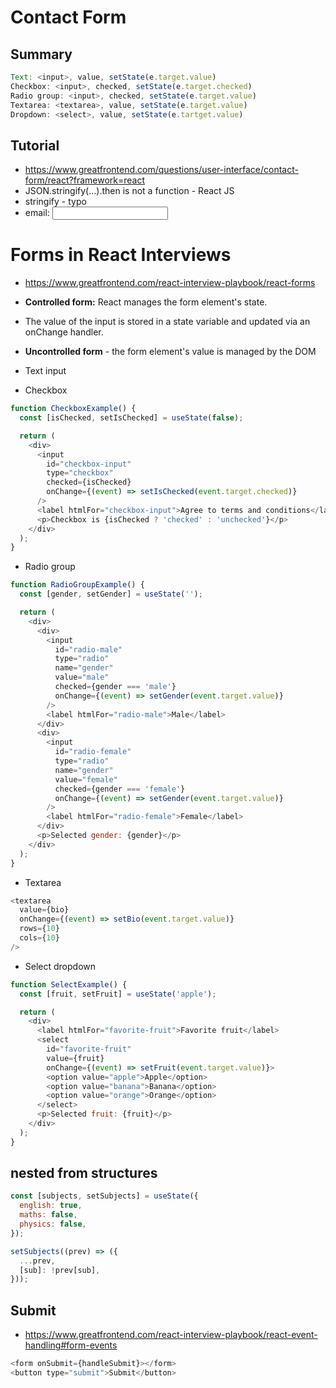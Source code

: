 # Contact Form

## Summary

```js
Text: <input>, value, setState(e.target.value)
Checkbox: <input>, checked, setState(e.target.checked)
Radio group: <input>, checked, setState(e.target.value)
Textarea: <textarea>, value, setState(e.target.value)
Dropdown: <select>, value, setState(e.tartget.value)
```

## Tutorial

- https://www.greatfrontend.com/questions/user-interface/contact-form/react?framework=react
- JSON.stringify(...).then is not a function - React JS
- stringify - typo
- <label>email: <input name="email"></label>

# Forms in React Interviews

- https://www.greatfrontend.com/react-interview-playbook/react-forms
- **Controlled form:** React manages the form element's state.
- The value of the input is stored in a state variable and updated via an onChange handler.
- **Uncontrolled form** - the form element's value is managed by the DOM

- Text input
- Checkbox

```js
function CheckboxExample() {
  const [isChecked, setIsChecked] = useState(false);

  return (
    <div>
      <input
        id="checkbox-input"
        type="checkbox"
        checked={isChecked}
        onChange={(event) => setIsChecked(event.target.checked)}
      />
      <label htmlFor="checkbox-input">Agree to terms and conditions</label>
      <p>Checkbox is {isChecked ? 'checked' : 'unchecked'}</p>
    </div>
  );
}
```

- Radio group

```js
function RadioGroupExample() {
  const [gender, setGender] = useState('');

  return (
    <div>
      <div>
        <input
          id="radio-male"
          type="radio"
          name="gender"
          value="male"
          checked={gender === 'male'}
          onChange={(event) => setGender(event.target.value)}
        />
        <label htmlFor="radio-male">Male</label>
      </div>
      <div>
        <input
          id="radio-female"
          type="radio"
          name="gender"
          value="female"
          checked={gender === 'female'}
          onChange={(event) => setGender(event.target.value)}
        />
        <label htmlFor="radio-female">Female</label>
      </div>
      <p>Selected gender: {gender}</p>
    </div>
  );
}
```

- Textarea

```js
<textarea
  value={bio}
  onChange={(event) => setBio(event.target.value)}
  rows={10}
  cols={10}
/>
```

- Select dropdown

```js
function SelectExample() {
  const [fruit, setFruit] = useState('apple');

  return (
    <div>
      <label htmlFor="favorite-fruit">Favorite fruit</label>
      <select
        id="favorite-fruit"
        value={fruit}
        onChange={(event) => setFruit(event.target.value)}>
        <option value="apple">Apple</option>
        <option value="banana">Banana</option>
        <option value="orange">Orange</option>
      </select>
      <p>Selected fruit: {fruit}</p>
    </div>
  );
}
```

## nested from structures

```js
const [subjects, setSubjects] = useState({
  english: true,
  maths: false,
  physics: false,
});

setSubjects((prev) => ({
  ...prev,
  [sub]: !prev[sub],
}));
```

## Submit

- https://www.greatfrontend.com/react-interview-playbook/react-event-handling#form-events

```js
<form onSubmit={handleSubmit}></form>
<button type="submit">Submit</button>
```
